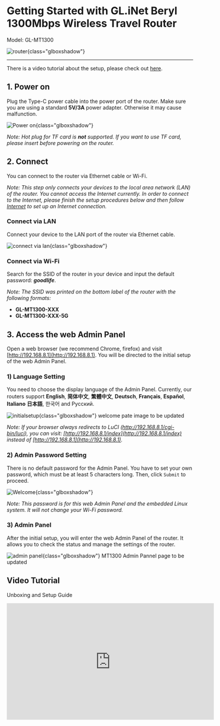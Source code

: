 # Getting Started with GL.iNet Beryl 1300Mbps Wireless Travel Router

Model: GL-MT1300

![router](https://static.gl-inet.com/docs/en/3/setup/gl-mt1300/Interface.jpg){class="glboxshadow"}

---

There is a video tutorial about the setup, please check out [here](#video-tutorial).


## 1. Power on 

Plug the Type-C power cable into the power port of the router. Make sure you are using a standard **5V/3A** power adapter. Otherwise it may cause malfunction.

![Power on](https://static.gl-inet.com/docs/en/3/setup/gl-mt1300/power-up.jpg){class="glboxshadow"}

*Note: Hot plug for TF card is **not** supported. If you want to use TF card, please insert before powering on the router.*

## 2. Connect 

You can connect to the router via Ethernet cable or Wi-Fi.

*Note: This step only connects your devices to the local area network (LAN) of the router. You cannot access the Internet currently. In order to connect to the Internet, please finish the setup procedures below and then follow [Internet](../internet) to set up an Internet connection.*

### Connect via LAN 
Connect your device to the LAN port of the router via Ethernet cable.

![connect via lan](https://static.gl-inet.com/docs/en/3/setup/gl-mt1300/plug.jpg){class="glboxshadow"}

### Connect via Wi-Fi
Search for the SSID of the router in your device and input the default password: ***goodlife***.

*Note: The SSID was printed on the bottom label of the router with the following formats:*

- **GL-MT1300-XXX**
- **GL-MT1300-XXX-5G**

## 3. Access the web Admin Panel

Open a web browser (we recommend Chrome, firefox) and visit [http://192.168.8.1](http://192.168.8.1). You will be directed to the initial setup of the web Admin Panel.

### 1) Language Setting
You need to choose the display language of the Admin Panel. Currently, our routers support **English**, **简体中文**, **繁體中文**, **Deutsch**, **Français**, **Español**, **Italiano** **日本語**, 한국어 and Русский. 

![initialsetup](https://static.gl-inet.com/docs/en/3/setup/gl-mt1300/language.png){class="glboxshadow"} welcome pate image to be updated

*Note: If your browser always redirects to LuCI (http://192.168.8.1/cgi-bin/luci), you can  visit: [http://192.168.8.1/index](http://192.168.8.1/index) instead of [http://192.168.8.1](http://192.168.8.1).*

### 2) Admin Password Setting
There is no default password for the Admin Panel. You have to set your own password, which must be at least 5 characters long. Then, click `Submit` to proceed.

![Welcome](https://static.gl-inet.com/docs/en/3/setup/gl-mt1300/password.jpg){class="glboxshadow"}

*Note: This password is for this web Admin Panel and the embedded Linux system. It will not change your Wi-Fi password.*

### 3) Admin Panel
After the initial setup, you will enter the web Admin Panel of the router. It allows you to check the status and manage the settings of the router.

![admin panel](https://static.gl-inet.com/docs/en/3/setup/gl-mt1300/admin_panel.png){class="glboxshadow"} MT1300 Admin Pannel page to be updated

## Video Tutorial

Unboxing and Setup Guide

<iframe width="560" height="315" src="https://www.youtube.com/embed/rT9cs6l0vBc" title="YouTube video player" frameborder="0" allow="accelerometer; autoplay; clipboard-write; encrypted-media; gyroscope; picture-in-picture" allowfullscreen></iframe>

